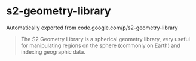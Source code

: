 # s2-geometry-library
Automatically exported from code.google.com/p/s2-geometry-library

> The S2 Geometry Library is a spherical geometry library, very useful for manipulating regions on the sphere (commonly on Earth) and indexing geographic data.
